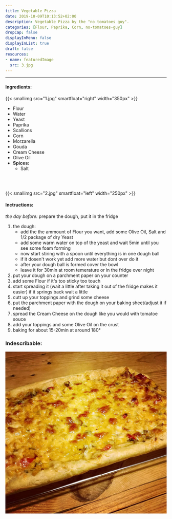```yaml
---
title: Vegetable Pizza
date: 2019-10-09T10:13:52+02:00
description: Vegetable Pizza by the "no tomatoes guy". 
categories: [Flour, Paprika, Corn, no-tomatoes-guy]
dropCap: false
displayInMenu: false
displayInList: true
draft: false
resources:
- name: featuredImage
  src: 3.jpg
---
```


----

#### Ingredients:

{{< smallimg src="1.jpg" smartfloat="right" width="350px" >}}

* Flour
* Water
* Yeast
* Paprika
* Scallions
* Corn
* Morzarella
* Gouda
* Cream Cheese
* Olive Oil
* **Spices:**
	* Salt

<div style="clear: both;height: 32px;">&nbsp;</div>

{{< smallimg src="2.jpg" smartfloat="left" width="250px" >}}

#### Inctructions:
*the day before:* prepare the dough, put it in the fridge

1. the dough:
	* add the the ammount of Flour you want, add some Olive Oil, Salt and 1/2 package of dry Yeast
	* add some warm water on top of the yeast and wait 5min until you see some foam forming
	* now start stiring with a spoon until everything is in one dough ball
	* if it dosen't work yet add more water but dont over do it
	* after your dough ball is formed cover the bowl 
	* leave it for 30min at room temerature or in the fridge over night
2. put your dough on a parchment paper on your counter 
3. add some Flour if it's too sticky too touch
4. start spreading it (wait a little after taking it out of the fridge makes it easier) if it springs back wait a little
5. cutt up your toppings and grind some cheese
6. put the parchment paper with the dough on your baking sheet(adjust it if needed)
7. spread the Cream Cheese on the dough like you would with tomatoe souce
8. add your toppings and some Olive Oil on the crust
9. baking for about 15-20min at around 180°

### Indescribable:
![finished](3.jpg)